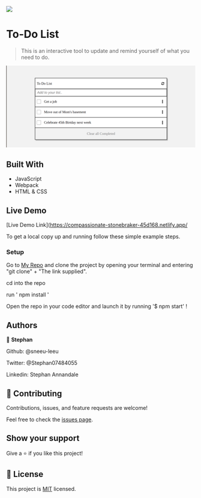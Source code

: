 ![](https://img.shields.io/badge/Microverse-blueviolet)

# To-Do List 

> This is an interactive tool to update and remind yourself of what you need to do.

![screenshot](./img/screen_shot.png)

## Built With

- JavaScript
- Webpack
- HTML & CSS

## Live Demo

[Live Demo Link](https://compassionate-stonebraker-45d168.netlify.app/

To get a local copy up and running follow these simple example steps.

### Setup

Go to [My Repo](https://github.com/sneeu-leeu/To-Do-List/tree/development) and clone the project by opening your terminal and entering "git clone" + "The link supplied".

cd into the repo

run ' npm install '

Open the repo in your code editor and launch it by running '$ npm start' !

## Authors

👤 **Stephan**

Github: @sneeu-leeu

Twitter: @Stephan07484055

Linkedin: Stephan Annandale



## 🤝 Contributing

Contributions, issues, and feature requests are welcome!

Feel free to check the [issues page](https://github.com/sneeu-leeu/To-Do-List/issues/4).

## Show your support

Give a ⭐️ if you like this project!

## 📝 License

This project is [MIT](https://opensource.org/licenses/MIT) licensed.
